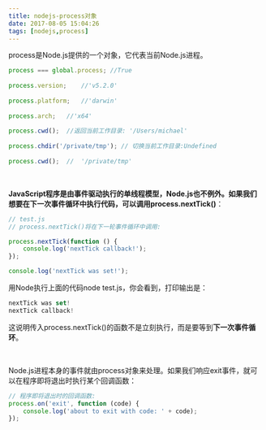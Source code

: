 ```yaml
---
title: nodejs-process对象
date: 2017-08-05 15:04:26
tags: [nodejs,process]
---
```


process是Node.js提供的一个对象，它代表当前Node.js进程。

```javascript
process === global.process;	//True
	
process.version;	//'v5.2.0'
	
process.platform;	//'darwin'
	
process.arch;	//'x64'
	
process.cwd();	//返回当前工作目录:	'/Users/michael'
	
process.chdir('/private/tmp'); // 切换当前工作目录:Undefined
	
process.cwd();	//	'/private/tmp'

```

<br/>

<!--more--> 

**JavaScript程序是由事件驱动执行的单线程模型，Node.js也不例外。**如果我们想要在下一次事件循环中执行代码，可以调用**process.nextTick()**： 

```javascript
// test.js
// process.nextTick()将在下一轮事件循环中调用:

process.nextTick(function () {
    console.log('nextTick callback!');
});

console.log('nextTick was set!');

```

用Node执行上面的代码node test.js，你会看到，打印输出是： 

```javascript
nextTick was set!
nextTick callback!
```

这说明传入process.nextTick()的函数不是立刻执行，而是要等到**下一次事件循环**。 

<br/>

Node.js进程本身的事件就由process对象来处理。如果我们响应exit事件，就可以在程序即将退出时执行某个回调函数： 

```javascript
// 程序即将退出时的回调函数:
process.on('exit', function (code) {
    console.log('about to exit with code: ' + code);
});
```

